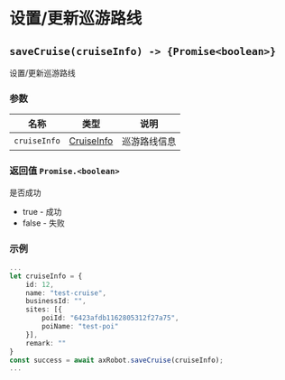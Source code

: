 ﻿# 设置/更新巡游路线

## `saveCruise(cruiseInfo) -> {Promise<boolean>}`

设置/更新巡游路线

### 参数

| 名称         | 类型                              | 说明         |
| ------------ | --------------------------------- | ------------ |
| `cruiseInfo` | [CruiseInfo](../../../Define/Define-CruiseInfo) | 巡游路线信息 |

### 返回值 `Promise.<boolean>`

是否成功

- true - 成功
- false - 失败

### 示例

```typescript
...
let cruiseInfo = {
    id: 12,
    name: "test-cruise",
    businessId: "",
    sites: [{
        poiId: "6423afdb1162805312f27a75",
        poiName: "test-poi"
    }],
    remark: ""
}
const success = await axRobot.saveCruise(cruiseInfo);
...
```
